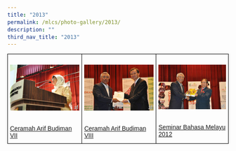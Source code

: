 ```yaml
---
title: "2013"
permalink: /mlcs/photo-gallery/2013/
description: ""
third_nav_title: "2013"
---
```

<style type="text/css">
.tg  {border-collapse:collapse;border-spacing:0;}
.tg td{border-color:black;border-style:solid;border-width:1px;font-family:Arial, sans-serif;font-size:14px;
  overflow:hidden;padding:10px 5px;word-break:normal;}
.tg th{border-color:black;border-style:solid;border-width:1px;font-family:Arial, sans-serif;font-size:14px;
  font-weight:normal;overflow:hidden;padding:10px 5px;word-break:normal;}
.tg .tg-0lax{text-align:left;vertical-align:top}
</style>
<table class="tg">
<thead>
  <tr>
    <td class="tg-0lax"><p><a href="/mlcs/photo-gallery/2012/ceramah-arif-budiman-vii"><img src="/images/cabvii-(1).jpeg" alt="Ceramah Arif Budiman VII"></a></p><br><a href="/mlcs/photo-gallery/2012/ceramah-arif-budiman-vii">
Ceramah Arif Budiman VII</a></td>
    <td class="tg-0lax"><p><a href="/mlcs/photo-gallery/2012/ceramah-arif-budiman-viii"><img src="/images/cab8-(6).jpeg" alt="Ceramah Arif Budiman VIII"></a></p><br><a href="/mlcs/photo-gallery/2012/ceramah-arif-budiman-viii">Ceramah Arif Budiman VIII</a></td>
    <td class="tg-0lax"><p><a href="/mlcs/photo-gallery/2012/seminar-bahasa-melayu-2012"><img src="/images/sbm2012-(3).jpeg" alt="Seminar Bahasa Melayu 2012"></a></p><br><a href="/mlcs/photo-gallery/2012/seminar-bahasa-melayu-2012">Seminar Bahasa Melayu 2012</a></td>
			</tr>
</thead>
</table>